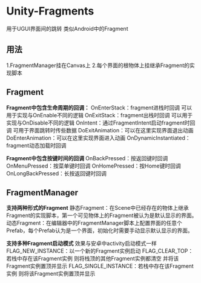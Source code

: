 # Unity-Fragments
用于UGUI界面间的跳转 类似Android中的Fragment

## 用法
1.FragmentManager挂在Canvas上
2.每个界面的根物体上挂继承Fragment的实现脚本

## Fragment
**Fragment中包含生命周期的回调：**
OnEnterStack：fragment进栈时回调 可以用于实现与OnEnable不同的逻辑
OnExitStack：fragment出栈时回调 可以用于实现与OnDisable不同的逻辑
OnIntent：通过FragmentIntent启动fragment时回调 可用于界面跳转时传些数据
DoExitAnimation：可以在这里实现界面退出动画
DoEnterAnimation：可以在这里实现界面进入动画
OnDynamicInstantiated：fragment动态加载时回调

**Fragment中包含按键时间的回调**
OnBackPressed：按返回键时回调
OnMenuPressed：按菜单键时回调
OnHomePressed：按Home键时回调
OnLongBackPressed：长按返回键时回调

## FragmentManager

**支持两种形式的Fragment**
静态Fragment：在Scene中已经存在的物体上继承Fragment的实现脚本，第一个可见物体上的Fragment被认为是默认显示的界面。
动态Fragment：在编辑器中的FragmentManager脚本上配置界面的任意个Prefab，每个Prefab认为是一个界面，初始化时需要手动显示默认显示的界面。

**支持多种Fragment启动模式**
效果与安卓中activity启动模式一样
FLAG_NEW_INSTANCE：以一个新的Fragment实例启动
FLAG_CLEAR_TOP：若栈中存在该Fragment实例 则将栈顶的其他Fragment实例都清空 并将该Fragment实例置顶并显示
FLAG_SINGLE_INSTANCE：若栈中存在该Fragment实例 则将该Fragment实例置顶并显示


